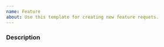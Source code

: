 ```yaml
---
name: Feature
about: Use this template for creating new feature requets.
---
```

<!-- Please check if a similar issue already exists or has been closed before before opening your issue. -->

### Description
<!-- Provide a general description of the feature -->
